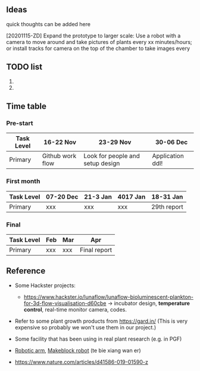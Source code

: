 ## Ideas
quick thoughts can be added here

[20201115-ZD] Expand the prototype to larger scale: Use a robot with a camera to move around and take pictures of plants every xx minutes/hours; or install tracks for camera on the top of the chamber to take images every  



## TODO list
1.
2.



## Time table
### Pre-start
| Task Level | 16-22 Nov | 23-29 Nov | 30-06 Dec | 
| ---        | ---       | ---       | ---       |
|Primary |Github work flow| Look for people and setup design|Application ddl!|

### First month
| Task Level | 07-20 Dec | 21-3 Jan| 4017 Jan| 18-31 Jan|
| ---        | ---       | ---     | ---     | ---      |
|   Primary  |xxx        |  xxx    |xxx      | 29th report|

### Final
| Task Level | Feb | Mar| Apr| 
| ---        | --- | ---| ---|     
|   Primary  |xxx  | xxx|Final report |    



## Reference
- Some Hackster projects: 
    - https://www.hackster.io/lunaflow/lunaflow-bioluminescent-plankton-for-3d-flow-visualisation-d60cbe -> incubator design, **temperature control**, real-time monitor camera, codes.

- Refer to some plant growth products from https://gard.in/ (This is very expensive so probably we won't use them in our project.)

- Some facility that has been using in real plant research (e.g. in PGF)

- [Robotic arm](https://shop.pimoroni.com/products/mearm-robot-raspberry-pi-kit?variant=21775370223699&currency=GBP&utm_source=google&utm_medium=cpc&utm_campaign=google+shopping?utm_source=google&utm_medium=surfaces&utm_campaign=shopping&gclid=Cj0KCQiA48j9BRC-ARIsAMQu3WTvhcmb-bZv5fxLHJMAYPL-1Bl-ShvdAIO8ML_nc9I4GpWhqUfcmDkaAn6uEALw_wcB), [Makeblock robot](https://www.makeblock.com/cn/mbot/) (te bie xiang wan er)

- https://www.nature.com/articles/d41586-019-01590-z

